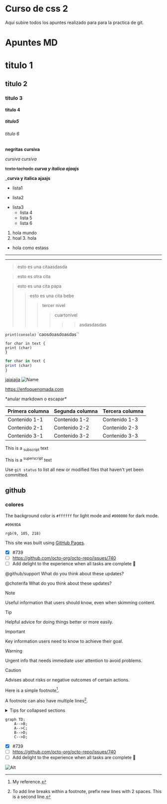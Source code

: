 # Curso de css 2
Aquí subire todos los apuntes realizado para para la practica de git.

# Apuntes MD

# titulo 1
## titulo 2
### titulo 3
#### titulo 4
##### titulo5
###### titulo 6

**negritas**
__cursiva__

*cursiva*
_cursiva_

~~texto tachado~~
***curva y italica ajaajs***

___curva y italica ajaajs__

 * lista1
 + lista2
 - lista3
    - lista 4
    - lista 5
    - lista 6


1. hola mundo
2. hoal
   3. hola
- hola como estass

 ---
 ***

> esto es una citaasdasda

> esto es otra cita

> esto es una cita papa
>>esto es una cita bebe
>>>tercer nivel
>>>>cuartonivel
>>>>>>asdasdasdas


`print(consolo)`
`caosdoasdoasdas``

~~~
for char in text {
print (char)
}
~~~

``````javascript <!-- esto le da el color -->
for char in text {
print (char)
}
``````


[jajajajja](https://moure.dev "Toolkit")
![Name](https://i.ytimg.com/vi/oxaH9CFpeEE/hqdefault.jpg?sqp=-oaymwEcCPYBEIoBSFXyq4qpAw4IARUAAIhCGAFwAcABBg==&rs=AOn4CLBIDR3n3iAP2xrJPCo2Qro1NwMUKQ)  <!-- para agregar imagenes -->

<https://enfoquenomada.com>

\*anular markdown o escapar*


| Primera columna | Segunda columna | Tercera columna |
| -- | -- | -- |
| Contenido 1-1 | Contenido 1-2 | Contenido 1-3 |
| Contenido 2-1 | Contenido 2-2 | Contenido 2-3 |
| Contenido 3-1 | Contenido 3-2 | Contenido 3-3 |


This is a <sub>subscript</sub> text

This is a <sup>superscript</sup> text

Use `git status` to list all new or modified files that haven't yet been committed.

## github
### colores 

The background color is `#ffffff` for light mode and `#000000` for dark mode.

`#0969DA`	

`rgb(9, 105, 218)`	

This site was built using [GitHub Pages](https://pages.github.com/).

- [x] #739
- [ ] https://github.com/octo-org/octo-repo/issues/740
- [ ] Add delight to the experience when all tasks are complete :tada:

@github/support What do you think about these updates?

@choterifa What do you think about these updates?

> [!NOTE]
> Useful information that users should know, even when skimming content.

> [!TIP]
> Helpful advice for doing things better or more easily.

> [!IMPORTANT]
> Key information users need to know to achieve their goal.

> [!WARNING]
> Urgent info that needs immediate user attention to avoid problems.

> [!CAUTION]
> Advises about risks or negative outcomes of certain actions.

Here is a simple footnote[^1].

A footnote can also have multiple lines[^2].

[^1]: My reference.
[^2]: To add line breaks within a footnote, prefix new lines with 2 spaces.
  This is a second line.


<details>

<summary>Tips for collapsed sections</summary>

### You can add a header

You can add text within a collapsed section. 

You can add an image or a code block, too.

```ruby
   puts "Hello World"
```

</details>

```mermaid
graph TD;
    A-->B;
    A-->C;
    B-->D;
    C-->D;
```

- [x] #739
- [ ] https://github.com/octo-org/octo-repo/issues/740
- [ ] Add delight to the experience when all tasks are complete :tada:

![Alt](https://repobeats.axiom.co/api/embed/72043a0e3d757b31ca74cfac9956834846a81fe6.svg "Repobeats analytics image")
